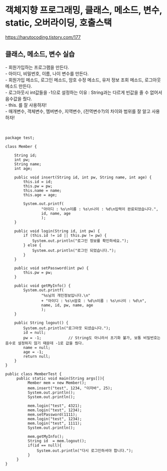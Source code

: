 # 객체지향 프로그래밍, 클래스, 메소드, 변수, static, 오버라이딩, 호출스택
https://harutocoding.tistory.com/177
<br />
<h2>클래스, 메소드, 변수 실습</h2>
- 회원가입하는 프로그램을 만든다.<br/>
- 아이디, 비밀번호, 이름, 나이 변수를 만든다.<br/>
- 회원가입 메소드, 로그인 메소드, 암호 수정 메소드, 유저 정보 조회 메소드, 로그아웃 메소드 만든다.<br/>
- 로그아웃시 int값들을 -1으로 설정하는 이유 : String과는 다르게 빈값을 줄 수 없어서 음수값을 줬다.<br/>
- this. 를 잘 사용하자!<br/>
- 매개변수, 객체변수, 멤버변수, 지역변수, (전역변수?)의 차이와 범위를 잘 알고 사용하자!<br/><br/><br/>

```
package test;

class Member {
	
	String id;
	int pw;
	String name;
	int age;
	
	public void insert(String id, int pw, String name, int age) {
		this.id = id;
		this.pw = pw;
		this.name = name;
		this.age = age;
		
		System.out.printf(
				"아이디 : %s\n이름 : %s\n나이 : %d\n입력이 완료되었습니다.",
				id, name, age
				);
	}

	public void login(String id, int pw) {
		if (this.id != id || this.pw != pw) {
			System.out.println("로그인 정보를 확인하세요.");
		} else {
			System.out.println("로그인 되었습니다.");
		}
	}

	public void setPassword(int pw) {
		this.pw = pw;
	}

	public void getMyInfo() {
		System.out.printf(
				"%s님의 개인정보입니다.\n"
				+ "아이디 : %s\n암호 : %d\n이름 : %s\n나이 : %d\n",
				name, id, pw, name, age
				);
	}

	public String logout() {
		System.out.println("로그아웃 되셨습니다.");
		id = null;
		pw = -1;			// String도 아니라서 초기화 불가, 보통 비밀번호는 음수로 설정하지 않기 때문데 -1로 값을 줬다.
		name = null;
		age = -1;
		return null;
	}
}

public class MemberTest {
	 public static void main(String args[]){
		  Member mem = new Member();
		  mem.insert("test", 1234, "이자바", 25);
		  System.out.println();
		  System.out.println();
		  
		  mem.login("test", 4321);
		  mem.login("test", 1234);
		  mem.setPassword(1111);
		  mem.login("test", 1234);
		  mem.login("test", 1111);
		  System.out.println();
		  
		  mem.getMyInfo();
		  String id  = mem.logout();
		  if(id == null){
			  System.out.println("다시 로그인하셔야 합니다.");
		  }
	 }
}
```
